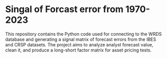 # Singal of Forcast error from 1970-2023
This repository contains the Python code used for connecting to the WRDS database and generating a signal matrix of forecast errors from the IBES and CRSP datasets. The project aims to analyze analyst forecast value, clean it, and produce a long-short factor matrix for asset pricing tests.
